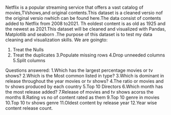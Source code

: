  Netflix is a popular streaming service that offers a vast catalog of movies,TVshows,and original contents.This dataset is a cleaned versio nof the original versio nwhich can be found here.The data consist of contents added to
 Netflix from 2008 to2021. Th eoldest content is as old as 1925 and the newest as 2021.This dataset will be cleaned   and visualized with Pandas, Matplotlib and seaborn .The purpose of this dataset is to test my data cleaning and
 visualization skills.
 We are goingto:
 1. Treat the Nulls
 2. Treat the duplicates
 3.Populate missing rows
 4.Drop unneeded columns
 5.Split columns

Questions answered:
  1.Which has the largest percentage movies or tv shows?
  2.Which is the Most common listed in type?
  3.Which is dominant in release throughout the year movies or tv shows?
  4.The ratio or movies and tv shows produced by each country
  5.Top 10 Directors
  6.Which month has the most release added?
  7.Release of movies and tv shows acorss the months
  8.Rating vs no of content rated as them
  9.Top 10 genre in movies
  10.Top 10 tv shows genre
  11.Oldest content by release year
  12.Year wise content release count.
  
